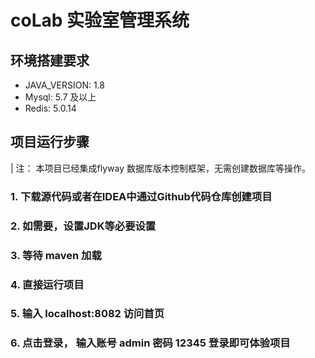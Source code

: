 # coLab 实验室管理系统


## 环境搭建要求

* JAVA_VERSION: 1.8
* Mysql: 5.7 及以上
* Redis: 5.0.14


## 项目运行步骤

| 注： 本项目已经集成flyway 数据库版本控制框架，无需创建数据库等操作。

### 1. 下载源代码或者在IDEA中通过Github代码仓库创建项目

### 2. 如需要，设置JDK等必要设置

### 3. 等待 maven 加载

### 4. 直接运行项目

### 5. 输入 localhost:8082 访问首页

### 6. 点击登录， 输入账号 admin  密码 12345 登录即可体验项目

